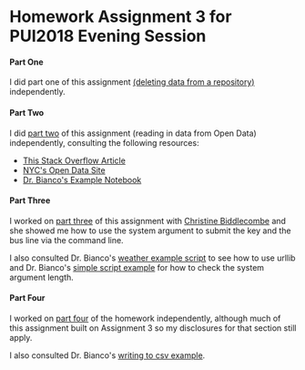 # Homework Assignment 3 for PUI2018 Evening Session

#### Part One
I did part one of this assignment [(deleting data from a repository)](https://github.com/tharma3/PUI2018_mrn291/blob/master/HW3_mrn291/Lab3_mrn291/README.md) independently.

#### Part Two
I did [part two](https://github.com/tharma3/PUI2018_mrn291/blob/master/HW3_mrn291/Assignment_2.ipynb) of this assignment (reading in data from Open Data) independently, consulting the following resources:

 - [This Stack Overflow Article](https://stackoverflow.com/questions/27472548/pandas-scatter-plotting-datetime)
 - [NYC's Open Data Site](https://opendata.cityofnewyork.us/data/)
 - [Dr. Bianco's Example Notebook](https://github.com/fedhere/PUI2018_fb55/blob/master/HW3_fb55/Assignment2_example.ipynb)

#### Part Three
I worked on [part three](https://github.com/tharma3/PUI2018_mrn291/blob/master/HW3_mrn291/show_bus_locations_mrn291.py) of this assignment with [Christine Biddlecombe](mailto:cb4421@nyu.edu) and she showed me how to use the system argument to submit the key and the bus line via the command line.

I also consulted Dr. Bianco's [weather example script](https://github.com/fedhere/PUI2018_fb55/blob/master/Lab3_fb55/APIreadingJson.ipynb) to see how to use urllib and Dr. Bianco's [simple script example](https://github.com/fedhere/PUI2018_fb55/blob/master/Lab3_fb55/aSimplePythonScript.py) for how to check the system argument length.

#### Part Four
I worked on [part four](https://github.com/tharma3/PUI2018_mrn291/blob/master/HW3_mrn291/get_bus_info_mrn291.py) of the homework independently, although much of this assignment built on Assignment 3 so my disclosures for that section still apply.

I also consulted Dr. Bianco's [writing to csv example](https://github.com/fedhere/PUI2018_fb55/blob/master/Lab3_fb55/aSimplePythonThatWritesToCSV.py).

